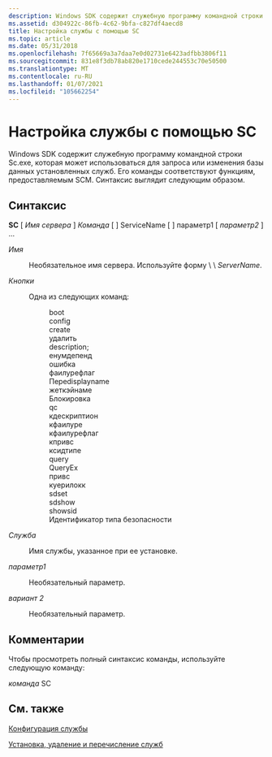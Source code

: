```yaml
---
description: Windows SDK содержит служебную программу командной строки Sc.exe, которая может использоваться для запроса или изменения базы данных установленных служб. Его команды соответствуют функциям, предоставляемым SCM. Синтаксис выглядит следующим образом.
ms.assetid: d304922c-86fb-4c62-9bfa-c827df4aecd8
title: Настройка службы с помощью SC
ms.topic: article
ms.date: 05/31/2018
ms.openlocfilehash: 7f65669a3a7daa7e0d02731e6423adfbb3806f11
ms.sourcegitcommit: 831e8f3db78ab820e1710cede244553c70e50500
ms.translationtype: MT
ms.contentlocale: ru-RU
ms.lasthandoff: 01/07/2021
ms.locfileid: "105662254"
---
```

# <a name="configuring-a-service-using-sc"></a>Настройка службы с помощью SC

Windows SDK содержит служебную программу командной строки Sc.exe, которая может использоваться для запроса или изменения базы данных установленных служб. Его команды соответствуют функциям, предоставляемым SCM. Синтаксис выглядит следующим образом.

## <a name="syntax"></a>Синтаксис

**SC** \[ *Имя сервера* \] *Команда* \[  \] ServiceName \[  \] параметр1 \[ *параметр2* \] ...

<dl> <dt>

<span id="ServerName"></span><span id="servername"></span><span id="SERVERNAME"></span>*Имя*
</dt> <dd>

Необязательное имя сервера. Используйте форму \\ \\ *ServerName*.

</dd> <dt>

<span id="Command"></span><span id="command"></span><span id="COMMAND"></span>*Кнопки*
</dt> <dd>

Одна из следующих команд:

<dl> <dd>boot</dd> <dd>config</dd> <dd>create</dd> <dd>удалить</dd> <dd>description;</dd> <dd>енумдепенд</dd> <dd>ошибка</dd> <dd>фаилурефлаг</dd> <dd>Переdisplayname</dd> <dd>жеткэйнаме</dd> <dd>Блокировка</dd> <dd>qc</dd> <dd>кдескриптион</dd> <dd>кфаилуре</dd> <dd>кфаилурефлаг</dd> <dd>кпривс</dd> <dd>ксидтипе</dd> <dd>query</dd> <dd>QueryEx</dd> <dd>привс</dd> <dd>куерилокк</dd> <dd>sdset</dd> <dd>sdshow</dd> <dd>showsid</dd> <dd>Идентификатор типа безопасности</dd> </dl> </dd> <dt>

<span id="ServiceName"></span><span id="servicename"></span><span id="SERVICENAME"></span>*Служба*
</dt> <dd>

Имя службы, указанное при ее установке.

</dd> <dt>

<span id="option1"></span><span id="OPTION1"></span>*параметр1*
</dt> <dd>

Необязательный параметр.

</dd> <dt>

<span id="option2"></span><span id="OPTION2"></span>*вариант 2*
</dt> <dd>

Необязательный параметр.

</dd> </dl>

## <a name="remarks"></a>Комментарии

Чтобы просмотреть полный синтаксис команды, используйте следующую команду:

 *команда* SC

## <a name="related-topics"></a>См. также

<dl> <dt>

[Конфигурация службы](service-configuration.md)
</dt> <dt>

[Установка, удаление и перечисление служб](service-installation-removal-and-enumeration.md)
</dt> </dl>

 

 



